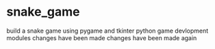 # snake_game
build a snake game using pygame and tkinter python game devlopment modules
changes have been made
changes have been made again
